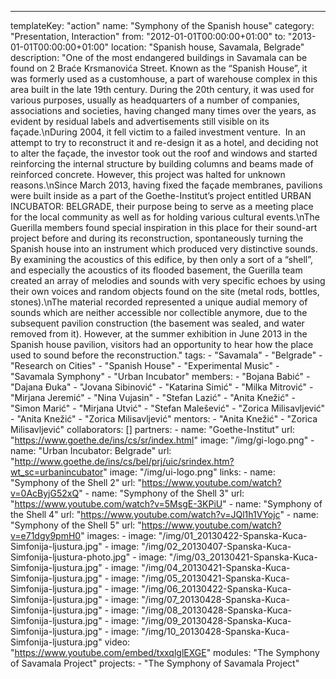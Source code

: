 ---
  templateKey: "action"
  name: "Symphony of the Spanish house"
  category: "Presentation, Interaction"
  from: "2012-01-01T00:00:00+01:00"
  to: "2013-01-01T00:00:00+01:00"
  location: "Spanish house, Savamala, Belgrade"
  description: "One of the most endangered buildings in Savamala can be found on 2 Braće Krsmanovića Street. Known as the “Spanish House”, it was formerly used as a customhouse, a part of warehouse complex in this area built in the late 19th century. During the 20th century, it was used for various purposes, usually as headquarters of a number of companies, associations and societies, having changed many times over the years, as evident by residual labels and advertisements still visible on its façade.\nDuring 2004, it fell victim to a failed investment venture.  In an attempt to try to reconstruct it and re-design it as a hotel, and deciding not to alter the façade, the investor took out the roof and windows and started reinforcing the internal structure by building columns and beams made of reinforced concrete. However, this project was halted for unknown reasons.\nSince March 2013, having fixed the façade membranes, pavilions were built inside as a part of the Goethe-Institut’s project entitled URBAN INCUBATOR: BELGRADE, their purpose being to serve as a meeting place for the local community as well as for holding various cultural events.\nThe Guerilla members found special inspiration in this place for their sound-art project before and during its reconstruction, spontaneously turning the Spanish house into an instrument which produced very distinctive sounds. By examining the acoustics of this edifice, by then only a sort of a “shell”, and especially the acoustics of its flooded basement, the Guerilla team created an array of melodies and sounds with very specific echoes by using their own voices and random objects found on the site (metal rods, bottles, stones).\nThe material recorded represented a unique audial memory of sounds which are neither accessible nor collectible anymore, due to the subsequent pavilion construction (the basement was sealed, and water removed from it). However, at the summer exhibition in June 2013 in the Spanish house pavilion, visitors had an opportunity to hear how the place used to sound before the reconstruction."
  tags: 
    - "Savamala"
    - "Belgrade"
    - "Research on Cities"
    - "Spanish House"
    - "Experimental Music"
    - "Savamala Symphony"
    - "Urban Incubator"
  members: 
    - "Bojana Babić"
    - "Dajana Đuka"
    - "Jovana Sibinović"
    - "Katarina Simić"
    - "Milka Mitrović"
    - "Mirjana Jeremić"
    - "Nina Vujasin"
    - "Stefan Lazić"
    - "Anita Knežić"
    - "Simon Marić"
    - "Mirjana Utvić"
    - "Stefan Malešević"
    - "Zorica Milisavljević"
    - "Anita Knežić"
    - "Zorica Milisavljević"
  mentors: 
    - "Anita Knežić"
    - "Zorica Milisavljević"
  collaborators: []
  partners: 
    - 
      name: "Goethe-Institut"
      url: "https://www.goethe.de/ins/cs/sr/index.html"
      image: "/img/gi-logo.png"
    - 
      name: "Urban Incubator: Belgrade"
      url: "http://www.goethe.de/ins/cs/bel/prj/uic/srindex.htm?wt_sc=urbanincubator"
      image: "/img/ui-logo.png"
  links: 
    - 
      name: "Symphony of the Shell 2"
      url: "https://www.youtube.com/watch?v=0AcByjG52xQ"
    - 
      name: "Symphony of the Shell 3"
      url: "https://www.youtube.com/watch?v=5MsgE-3KPiU"
    - 
      name: "Symphony of the Shell 4"
      url: "https://www.youtube.com/watch?v=JQl1h1VYojc"
    - 
      name: "Symphony of the Shell 5"
      url: "https://www.youtube.com/watch?v=e71dgy9pmH0"
  images: 
    - 
      image: "/img/01_20130422-Spanska-Kuca-Simfonija-ljustura.jpg"
    - 
      image: "/img/02_20130407-Spanska-Kuca-Simfonija-ljustura-photo.jpg"
    - 
      image: "/img/03_20130421-Spanska-Kuca-Simfonija-ljustura.jpg"
    - 
      image: "/img/04_20130421-Spanska-Kuca-Simfonija-ljustura.jpg"
    - 
      image: "/img/05_20130421-Spanska-Kuca-Simfonija-ljustura.jpg"
    - 
      image: "/img/06_20130422-Spanska-Kuca-Simfonija-ljustura.jpg"
    - 
      image: "/img/07_20130428-Spanska-Kuca-Simfonija-ljustura.jpg"
    - 
      image: "/img/08_20130428-Spanska-Kuca-Simfonija-ljustura.jpg"
    - 
      image: "/img/09_20130428-Spanska-Kuca-Simfonija-ljustura.jpg"
    - 
      image: "/img/10_20130428-Spanska-Kuca-Simfonija-ljustura.jpg"
  video: "https://www.youtube.com/embed/txxqlglEXGE"
  modules: "The Symphony of Savamala Project"
  projects: 
    - "The Symphony of Savamala Project"
